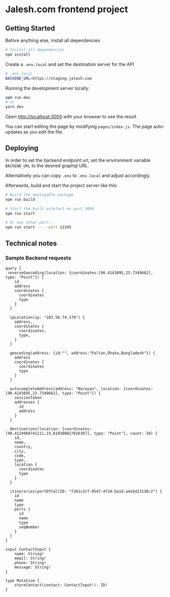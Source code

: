 # Jalesh.com frontend project

## Getting Started

Before anything else, install all dependencies

```bash
# Install all dependencies
npm install
```

Create a `.env.local` and set the destination server for the API

```bash
# .env.local
BACKEND_URL=https://staging.jalesh.com
```

Running the development server locally:

```bash
npm run dev
# or
yarn dev
```

Open [http://localhost:3000](http://localhost:3000) with your browser to see the result.

You can start editing the page by modifying `pages/index.js`. The page auto-updates as you edit the file.

## Deploying

In order to set the backend endpoint url, set the environment
variable `BACKEND_URL` to the desired graphql URL.

Alternatively you can copy `.env` to `.env.local` and adjust accordingly.

Afterwards, build and start the project server like this:

```bash
# Build the deployable package
npm run build

# Start the built artefact on port 3000
npm run start

# Or any other port:
npm run start -- --port 12345
```

## Technical notes

### Sample Backend requests

```
query {
 reverseGeocoding(location: {coordinates:[90.4143895,23.7349662], type: "Point"}) {
    id
    address
    coordinates {
      coordinates
      type
    }
  }

  ipLocation(ip: "103.58.74.170") {
    address,
    coordinates {
      coordinates,
      type,
    }
  }

  geocoding(address: {id:"", address:"Paltan,Dhaka,Bangladesh"}) {
    address
    coordinates {
      coordinates
      type
    }
  }

  autocompleteAddress(address: "Narayan", location: {coordinates:[90.4143895,23.7349662], type: "Point"}) {
    sessionToken
    addresses {
      id
      address
    }
  }

  destinations(location: {coordinates: [90.4124984741211,23.810300827026367], type: "Point"}, count: 10) {
    id,
    name,
    country,
    city,
    code,
    type,
    location {
      coordinates
      type
    }
  }

  itineraries(portOfCallID: "f261c3cf-0547-4f24-ba1d-a4a5d23136c2") {
    id
    name
    type
    ports {
      id
      name
      type
      seqNumber
    }
  }
}

input ContactInput {
    name: String!
    email: String!
    phone: String!
    message: String!
}

type Mutation {
    storeContact(contact: ContactInput!): ID!
}
```
